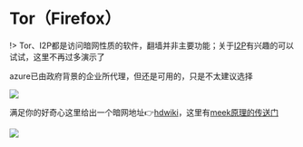 # Tor（Firefox）

!> Tor、I2P都是访问暗网性质的软件，翻墙并非主要功能；关于[I2P](https://geti2p.net/zh/)有兴趣的可以试试，这里不再过多演示了

azure已由政府背景的企业所代理，但还是可用的，只是不太建议选择

![](https://raw.githubusercontent.com/loremwalker/fq-book/master/docs/images/2018-04-29_022846.png)

满足你的好奇心这里给出一个暗网地址:point_right:[hdwiki](https://thehiddenwiki.org/)，这里有[meek原理的传送门](/abc/meek?id=转meek网桥的技术原理)

![](https://raw.githubusercontent.com/loremwalker/fq-book/master/docs/images/2018-04-29_023357.png)

